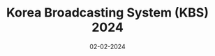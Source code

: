 ---
layout: press
title: 'Korea Broadcasting System (KBS) 2024'
caption: About __*Oh et al. 2024*__
description: >
  
  Title : Emergent climate change patterns originating from deep ocean warming in climate mitigation scenarios
  <br>
  Published year : 2024
  <br>
  Journal : Nature Climate Change
  <br>
  Authors : __<U>J.-H. Oh</U>__, J.-S. Kug<sup>__\*__</sup>, S.-I. An, F.-F. Jin, M. McPhaden, J. Shin
  
date: '02-02-2024'
image: 
  path: /assets/img/Oh.2024.NCC.png
links:
  - title: Youtube Link
    url: https://youtu.be/Lxo1UEJrMUI?si=Uga_HmgHn7DAIjr5
sitemap: true
---